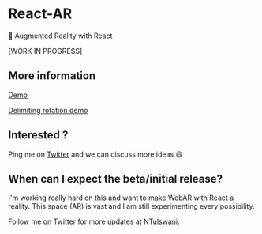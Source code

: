 # React-AR
🚀  Augmented Reality with React

[WORK  IN  PROGRESS]

## More information

[Demo](https://twitter.com/NTulswani/status/911284951181438976)

[Delimiting rotation demo](https://twitter.com/NTulswani/status/915218481649377280)

## Interested ?

Ping me on [Twitter](https://twitter.com/NTulswani) and we can discuss more ideas 😄

## When can I expect the beta/initial release?

I'm working really hard on this and want to make WebAR with React a reality. This space (AR) is vast and I am still experimenting every possibility.

Follow me on Twitter for more updates at [NTulswani](https://twitter.com/NTulswani).

